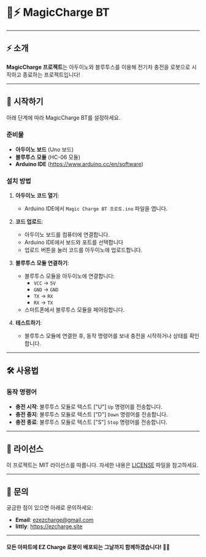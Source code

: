 # 🚗⚡ MagicCharge BT

---

## ⚡ 소개

**MagicCharge 프로젝트**는 아두이노와 블루투스를 이용해 전기차 충전을 로봇으로 시작하고 종료하는 프로젝트입니다!

---

## 🚀 시작하기

아래 단계에 따라 MagicCharge BT를 설정하세요.

### 준비물

- **아두이노 보드** (Uno 보드)
- **블루투스 모듈** (HC-06 모듈)
- **Arduino IDE** (https://www.arduino.cc/en/software)

### 설치 방법

1. **아두이노 코드 열기**:
    - Arduino IDE에서 `Magic Charge BT 프로토.ino` 파일을 엽니다.

2. **코드 업로드**:
    - 아두이노 보드를 컴퓨터에 연결합니다.
    - Arduino IDE에서 보드와 포트를 선택합니다 
    - 업로드 버튼을 눌러 코드를 아두이노에 업로드합니다.

3. **블루투스 모듈 연결하기**:
    - 블루투스 모듈을 아두이노에 연결합니다:
      - `VCC` → `5V`
      - `GND` → `GND`
      - `TX` → `RX`
      - `RX` → `TX`
    - 스마트폰에서 블루투스 모듈을 페어링합니다.

4. **테스트하기**:
    - 블루투스 모듈에 연결한 후, 동작 명령어를 보내 충전을 시작하거나 상태를 확인합니다.
---

## 🛠️ 사용법

### 동작 명령어

- **충전 시작**: 불루투스 모듈로 텍스트 ["U"] `Up` 명령어를 전송합니다.
- **충전 중지**: 불루투스 모듈로 텍스트 ["D"] `Down` 명령어를 전송합니다.
- **충전 종료**: 불루투스 모듈로 텍스트 ["S"] `Stop` 명령어를 전송합니다.
---

## 📄 라이선스

이 프로젝트는 MIT 라이선스를 따릅니다. 자세한 내용은 [LICENSE](LICENSE) 파일을 참고하세요.

---

## 💬 문의

궁금한 점이 있으면 아래로 문의하세요:

- **Email**: ezezcharge@gmail.com
- **littly**: https://ezcharge.site

---

#### 모든 아파트에 EZ Charge 로봇이 배포되는 그날까지 함께하겠습니다! 🚗🔋

